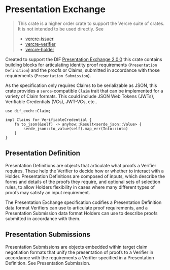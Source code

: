 # Presentation Exchange

>This crate is a higher order crate to support the Vercre suite of crates. It is not intended to be used directly. See
>
>* [vercre-issuer](https://crates.io/crates/vercre-issuer)
>* [vercre-verifier](https://crates.io/crates/vercre-verifier)
>* [vercre-holder](https://crates.io/crates/vercre-holder)

Created to support the DIF [Presentation Exchange 2.0.0] this crate contains building
blocks for articulating identity proof requirements (`Presentation Definition`) and 
the proofs or Claims, submitted in accordance with those requirements 
(`Presentation Submission`).

As the specification only requires Claims to be serializable as JSON, this crate
provides a `serde`-compatible `Claim` trait that can be implemented for a variety of
Claim formats. This could include JSON Web Tokens (JWTs), Verifiable Credentials (VCs),
JWT-VCs, etc..

```rust,ignore
use dif_exch::Claim;

impl Claims for VerifiableCredential {
    fn to_json(&self) -> anyhow::Result<serde_json::Value> {
        serde_json::to_value(self).map_err(Into::into)
    }
}
```

## Presentation Definition

Presentation Definitions are objects that articulate what proofs a Verifier requires. 
These help the Verifier to decide how or whether to interact with a Holder. Presentation
Definitions are composed of inputs, which describe the forms and details of the proofs 
they require, and optional sets of selection rules, to allow Holders flexibility in 
cases where many different types of proofs may satisfy an input requirement. 

The Presentation Exchange specification codifies a Presentation Definition data format 
Verifiers can use to articulate proof requirements, and a Presentation Submission data 
format Holders can use to describe proofs submitted in accordance with them.

## Presentation Submissions 

Presentation Submissions are objects embedded within target claim negotiation formats
that unify the presentation of proofs to a Verifier in accordance with the requirements
a Verifier specified in a Presentation Definition. See Presentation Submission.

[Presentation Exchange 2.0.0]: https://identity.foundation/presentation-exchange/spec/v2.0.0
